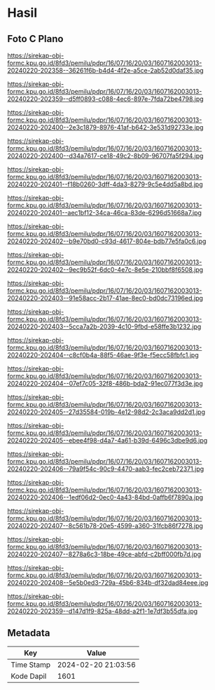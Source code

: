 # Hasil

## Foto C Plano

https://sirekap-obj-formc.kpu.go.id/8fd3/pemilu/pdpr/16/07/16/20/03/1607162003013-20240220-202358--36261f6b-b4d4-4f2e-a5ce-2ab52d0daf35.jpg

https://sirekap-obj-formc.kpu.go.id/8fd3/pemilu/pdpr/16/07/16/20/03/1607162003013-20240220-202359--d5ff0893-c088-4ec6-897e-7fda72be4798.jpg

https://sirekap-obj-formc.kpu.go.id/8fd3/pemilu/pdpr/16/07/16/20/03/1607162003013-20240220-202400--2e3c1879-8976-41af-b642-3e531d92733e.jpg

https://sirekap-obj-formc.kpu.go.id/8fd3/pemilu/pdpr/16/07/16/20/03/1607162003013-20240220-202400--d34a7617-ce18-49c2-8b09-96707fa5f294.jpg

https://sirekap-obj-formc.kpu.go.id/8fd3/pemilu/pdpr/16/07/16/20/03/1607162003013-20240220-202401--f18b0260-3dff-4da3-8279-9c5e4dd5a8bd.jpg

https://sirekap-obj-formc.kpu.go.id/8fd3/pemilu/pdpr/16/07/16/20/03/1607162003013-20240220-202401--aec1bf12-34ca-46ca-83de-6296d51668a7.jpg

https://sirekap-obj-formc.kpu.go.id/8fd3/pemilu/pdpr/16/07/16/20/03/1607162003013-20240220-202402--b9e70bd0-c93d-4617-804e-bdb77e5fa0c6.jpg

https://sirekap-obj-formc.kpu.go.id/8fd3/pemilu/pdpr/16/07/16/20/03/1607162003013-20240220-202402--9ec9b52f-6dc0-4e7c-8e5e-210bbf8f6508.jpg

https://sirekap-obj-formc.kpu.go.id/8fd3/pemilu/pdpr/16/07/16/20/03/1607162003013-20240220-202403--91e58acc-2b17-41ae-8ec0-bd0dc73196ed.jpg

https://sirekap-obj-formc.kpu.go.id/8fd3/pemilu/pdpr/16/07/16/20/03/1607162003013-20240220-202403--5cca7a2b-2039-4c10-9fbd-e58ffe3b1232.jpg

https://sirekap-obj-formc.kpu.go.id/8fd3/pemilu/pdpr/16/07/16/20/03/1607162003013-20240220-202404--c8cf0b4a-88f5-46ae-9f3e-f5ecc58fbfc1.jpg

https://sirekap-obj-formc.kpu.go.id/8fd3/pemilu/pdpr/16/07/16/20/03/1607162003013-20240220-202404--07ef7c05-32f8-486b-bda2-91ec077f3d3e.jpg

https://sirekap-obj-formc.kpu.go.id/8fd3/pemilu/pdpr/16/07/16/20/03/1607162003013-20240220-202405--27d35584-019b-4e12-98d2-2c3aca9dd2d1.jpg

https://sirekap-obj-formc.kpu.go.id/8fd3/pemilu/pdpr/16/07/16/20/03/1607162003013-20240220-202405--ebee4f98-d4a7-4a61-b39d-6496c3dbe9d6.jpg

https://sirekap-obj-formc.kpu.go.id/8fd3/pemilu/pdpr/16/07/16/20/03/1607162003013-20240220-202406--79a9f54c-90c9-4470-aab3-fec2ceb72371.jpg

https://sirekap-obj-formc.kpu.go.id/8fd3/pemilu/pdpr/16/07/16/20/03/1607162003013-20240220-202406--1edf06d2-0ec0-4a43-84bd-0affb6f7890a.jpg

https://sirekap-obj-formc.kpu.go.id/8fd3/pemilu/pdpr/16/07/16/20/03/1607162003013-20240220-202407--8c561b78-20e5-4599-a360-31fcb86f7278.jpg

https://sirekap-obj-formc.kpu.go.id/8fd3/pemilu/pdpr/16/07/16/20/03/1607162003013-20240220-202407--8278a6c3-18be-49ce-abfd-c2bff000fb7d.jpg

https://sirekap-obj-formc.kpu.go.id/8fd3/pemilu/pdpr/16/07/16/20/03/1607162003013-20240220-202408--5e5b0ed3-729a-45b6-834b-df32dad84eee.jpg

https://sirekap-obj-formc.kpu.go.id/8fd3/pemilu/pdpr/16/07/16/20/03/1607162003013-20240220-202359--d147d1f9-825a-48dd-a2f1-1e7df3b55dfa.jpg


## Metadata

| Key        | Value               |
| ---------- | ------------------- |
| Time Stamp | 2024-02-20 21:03:56 |
| Kode Dapil | 1601                |



